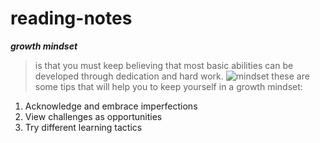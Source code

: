 # reading-notes

***growth mindset*** 
>is that you must keep believing that most basic abilities can be developed through dedication and hard work.
![mindset](https://edsurge.imgix.net/uploads/post/image/12467/mind_as_muscle-1565189295.jpg?auto=compress%2Cformat&w=1024&h=512&fit=crop)
these are some tips that will help you to keep yourself in a growth mindset:
1. Acknowledge and embrace imperfections
1. View challenges as opportunities
1. Try different learning tactics
